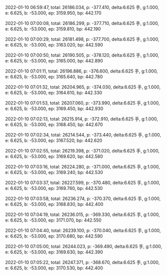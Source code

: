2022-01-10 06:59:47, total: 26186.034, p: -377.410, delta:6.625 手, g:1.000, e: 6.625, b: -53.000, ep: 3159.950, bp: 442.170

2022-01-10 07:00:08, total: 26186.299, p: -377.710, delta:6.625 手, g:1.000, e: 6.625, b: -53.000, ep: 3159.810, bp: 442.190

2022-01-10 07:00:29, total: 26181.498, p: -377.700, delta:6.625 手, g:1.000, e: 6.625, b: -53.000, ep: 3163.020, bp: 442.590

2022-01-10 07:00:50, total: 26190.505, p: -378.120, delta:6.625 手, g:1.000, e: 6.625, b: -53.000, ep: 3165.000, bp: 442.890

2022-01-10 07:01:11, total: 26196.886, p: -376.600, delta:6.625 手, g:1.000, e: 6.625, b: -53.000, ep: 3165.640, bp: 442.780

2022-01-10 07:01:32, total: 26204.965, p: -374.030, delta:6.625 手, g:1.000, e: 6.625, b: -53.000, ep: 3164.610, bp: 442.330

2022-01-10 07:01:53, total: 26207.060, p: -373.990, delta:6.625 手, g:1.000, e: 6.625, b: -53.000, ep: 3169.450, bp: 442.930

2022-01-10 07:02:13, total: 26215.914, p: -372.910, delta:6.625 手, g:1.000, e: 6.625, b: -53.000, ep: 3168.450, bp: 442.670

2022-01-10 07:02:34, total: 26214.544, p: -373.440, delta:6.625 手, g:1.000, e: 6.625, b: -53.000, ep: 3167.520, bp: 442.620

2022-01-10 07:02:55, total: 26219.398, p: -371.020, delta:6.625 手, g:1.000, e: 6.625, b: -53.000, ep: 3169.620, bp: 442.580

2022-01-10 07:03:16, total: 26224.280, p: -371.000, delta:6.625 手, g:1.000, e: 6.625, b: -53.000, ep: 3169.240, bp: 442.530

2022-01-10 07:03:37, total: 26227.599, p: -370.480, delta:6.625 手, g:1.000, e: 6.625, b: -53.000, ep: 3169.760, bp: 442.530

2022-01-10 07:03:58, total: 26236.274, p: -370.370, delta:6.625 手, g:1.000, e: 6.625, b: -53.000, ep: 3168.830, bp: 442.400

2022-01-10 07:04:19, total: 26236.015, p: -369.330, delta:6.625 手, g:1.000, e: 6.625, b: -53.000, ep: 3171.070, bp: 442.550

2022-01-10 07:04:40, total: 26239.100, p: -370.040, delta:6.625 手, g:1.000, e: 6.625, b: -53.000, ep: 3170.680, bp: 442.590

2022-01-10 07:05:00, total: 26244.023, p: -369.490, delta:6.625 手, g:1.000, e: 6.625, b: -53.000, ep: 3169.630, bp: 442.390

2022-01-10 07:05:22, total: 26247.371, p: -368.670, delta:6.625 手, g:1.000, e: 6.625, b: -53.000, ep: 3170.530, bp: 442.400